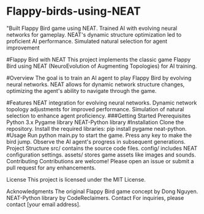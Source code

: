 # Flappy-birds-using-NEAT
"Built Flappy Bird game using NEAT. Trained AI with evolving neural networks for gameplay. NEAT's dynamic structure optimization led to proficient AI performance. Simulated natural selection for agent improvement



#Flappy Bird with NEAT
This project implements the classic game Flappy Bird using NEAT (NeuroEvolution of Augmenting Topologies) for AI training.

#Overview
The goal is to train an AI agent to play Flappy Bird by evolving neural networks. NEAT allows for dynamic network structure changes, optimizing the agent's ability to navigate through the game.

#Features
NEAT integration for evolving neural networks.
Dynamic network topology adjustments for improved performance.
Simulation of natural selection to enhance agent proficiency.
###Getting Started
Prerequisites
Python 3.x
Pygame library
NEAT-Python library
#Installation
Clone the repository.
Install the required libraries: pip install pygame neat-python.
#Usage
Run python main.py to start the game.
Press any key to make the bird jump.
Observe the AI agent's progress in subsequent generations.
Project Structure
src/ contains the source code files.
config/ includes NEAT configuration settings.
assets/ stores game assets like images and sounds.
Contributing
Contributions are welcome! Please open an issue or submit a pull request for any enhancements.

License
This project is licensed under the MIT License.

Acknowledgments
The original Flappy Bird game concept by Dong Nguyen.
NEAT-Python library by CodeReclaimers.
Contact
For inquiries, please contact [your email address].
